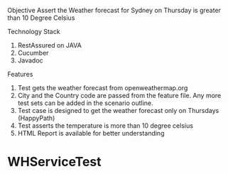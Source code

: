 Objective
Assert the Weather forecast for Sydney on Thursday is greater than 10 Degree Celsius

Technology Stack
1. RestAssured on JAVA
2. Cucumber
3. Javadoc

Features
1. Test gets the weather forecast from openweathermap.org
2. City and the Country code are passed from the feature file. Any more test sets can be added in the scenario outline. 
3. Test case is designed to get the weather forecast only on Thursdays (HappyPath)
4. Test asserts the temperature is more than 10 degree celsius
5. HTML Report is available for better understanding  
# WHServiceTest
